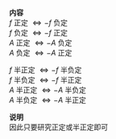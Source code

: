 **内容**  
$f$ 正定 $\Leftrightarrow -f$ 负定  
$f$ 负定 $\Leftrightarrow -f$ 正定  
$A$ 正定 $\Leftrightarrow -A$ 负定  
$A$ 负定 $\Leftrightarrow -A$ 正定  
  
$f$ 半正定 $\Leftrightarrow -f$ 半负定  
$f$ 半负定 $\Leftrightarrow -f$ 半正定  
$A$ 半正定 $\Leftrightarrow -A$ 半负定  
$A$ 半负定 $\Leftrightarrow -A$ 半正定  
  
**说明**  
因此只要研究正定或半正定即可  
